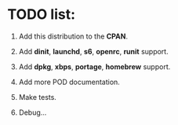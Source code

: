# TODO list:

1) Add this distribution to the **CPAN**.

2) Add **dinit**, **launchd**, **s6**, **openrc**, **runit** support.

3) Add **dpkg**, **xbps**, **portage**, **homebrew** support.

4) Add more POD documentation.

5) Make tests.

6) Debug...
